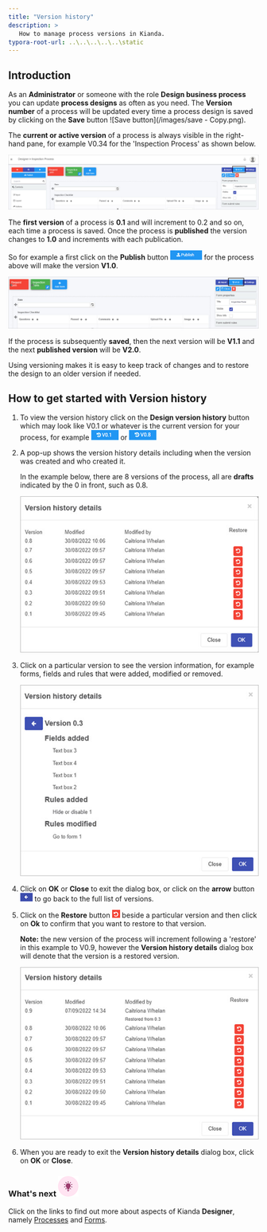 ```yaml
---
title: "Version history"
description: >
   How to manage process versions in Kianda.
typora-root-url: ..\..\..\..\..\static
---
```


## Introduction ##

As an **Administrator** or someone with the role **Design business process** you can update **process designs** as often as you need. The **Version number** of a process will be updated every time a process design is saved by clicking on the **Save** button ![Save button](/images/save - Copy.png).

The **current or active version** of a process is always visible in the right-hand pane, for example V0.34 for the 'Inspection Process' as shown below.

![Process version history](/images/version-history-button.jpg)

The **first version** of a process is **0.1** and will increment to 0.2 and so on, each time a process is saved. Once the process is **published** the version changes to **1.0** and increments with each publication. 

So for example a first click on the **Publish** button ![Publish button](/images/publish.png) for the process above will make the version **V1.0**.

![Right-hand pane](/images/version-updated-after-publish.jpg)

If the process is subsequently **saved**, then the next version will be **V1.1** and the next **published version** will be **V2.0**.

Using versioning makes it is easy to keep track of changes and to restore the design to an older version if needed. 



## How to get started with Version history ##

1. To view the version history click on the **Design version history** button which may look like V0.1 or whatever is the current version for your process, for example ![View design version history](/images/version.png) or ![Version 0.8](/images/version8.png)

2. A pop-up shows the version history details including when the version was created and who created it. 

   In the example below, there are 8 versions of the process, all are **drafts** indicated by the 0 in front, such as 0.8.

   ![Version history details](/images/version-history-details.jpg)

3. Click on a particular version to see the version information, for example forms, fields and rules that were added,  modified or removed.

   ![Version history details example](/images/version-history-details-example.jpg)

4. Click on **OK** or **Close** to exit the dialog box, or click on the **arrow** button ![Back arrow](/images/back-arrow.jpg) to go back to the full list of versions.

5. Click on the **Restore** button ![Restore button](/images/restore.png) beside a particular version and then click on **Ok** to confirm that you want to restore to that version. 

   **Note:** the new version of the process will increment following a 'restore' in this example to V0.9, however the **Version history details** dialog box will denote that the version is a restored version.

   ![Restored version](/images/restored-version.jpg)

6. When you are ready to exit the **Version history details** dialog box, click on **OK** or **Close**.



### What's next  ![Idea icon](/images/18.png) ###

Click on the links to find out more about aspects of Kianda **Designer**, namely [Processes](/docs/platform/application-designer/process/) and [Forms](/docs/platform/application-designer/forms/).
